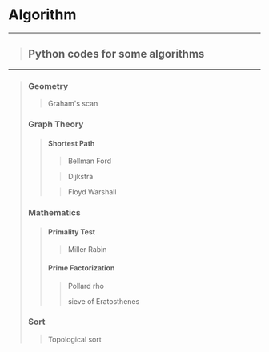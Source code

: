 # Algorithm

***
> ## Python codes for some algorithms
***
> ### Geometry
> > Graham's scan
> ### Graph Theory
> > #### Shortest Path
> > > Bellman Ford
> > 
> > > Dijkstra
> > 
> > > Floyd Warshall
> ### Mathematics
> > #### Primality Test
> > > Miller Rabin
> > #### Prime Factorization
> > > Pollard rho
> > > 
> > > sieve of Eratosthenes
> ### Sort
> > Topological sort
